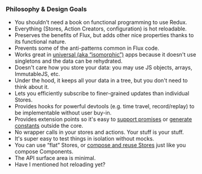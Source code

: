 ### Philosophy & Design Goals

* You shouldn't need a book on functional programming to use Redux.
* Everything (Stores, Action Creators, configuration) is hot reloadable.
* Preserves the benefits of Flux, but adds other nice properties thanks to its functional nature.
* Prevents some of the anti-patterns common in Flux code.
* Works great in [universal (aka “isomorphic”)](https://medium.com/@mjackson/universal-javascript-4761051b7ae9) apps because it doesn't use singletons and the data can be rehydrated.
* Doesn't care how you store your data: you may use JS objects, arrays, ImmutableJS, etc.
* Under the hood, it keeps all your data in a tree, but you don't need to think about it.
* Lets you efficiently subscribe to finer-grained updates than individual Stores.
* Provides hooks for powerful devtools (e.g. time travel, record/replay) to be implementable without user buy-in.
* Provides extension points so it's easy to [support promises](https://github.com/gaearon/redux/issues/99#issuecomment-112212639) or [generate constants](https://gist.github.com/skevy/8a4ffc3cfdaf5fd68739) outside the core.
* No wrapper calls in your stores and actions. Your stuff is your stuff.
* It's super easy to test things in isolation without mocks.
* You can use “flat” Stores, or [compose and reuse Stores](https://gist.github.com/gaearon/d77ca812015c0356654f) just like you compose Components.
* The API surface area is minimal.
* Have I mentioned hot reloading yet?
